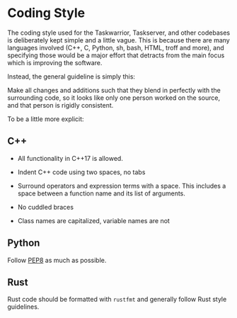 # Coding Style

The coding style used for the Taskwarrior, Taskserver, and other codebases is deliberately kept simple and a little vague.
This is because there are many languages involved (C++, C, Python, sh, bash, HTML, troff and more), and specіfying those would be a major effort that detracts from the main focus which is improving the software.

Instead, the general guideline is simply this:

Make all changes and additions such that they blend in perfectly with the surrounding code, so it looks like only one person worked on the source, and that person is rigidly consistent.

To be a little more explicit:

## C++

-   All functionality in C++17 is allowed.

-   Indent C++ code using two spaces, no tabs

-   Surround operators and expression terms with a space.
    This includes a space between a function name and its list of arguments.

-   No cuddled braces

-   Class names are capitalized, variable names are not

## Python

Follow [PEP8](https://www.python.org/dev/peps/pep-0008/) as much as possible.

## Rust

Rust code should be formatted with `rustfmt` and generally follow Rust style guidelines.

